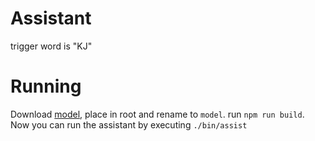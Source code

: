 # Assistant

trigger word is "KJ"

# Running

Download [model](https://alphacephei.com/vosk/models/vosk-model-small-en-us-0.15.zip), place in root and rename to `model`. run `npm run build`. Now you can run the assistant by executing `./bin/assist`
